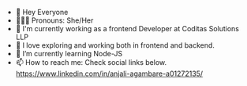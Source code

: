 - 👋 Hey Everyone
- 👩🏻‍💻 Pronouns: She/Her
- 💼 I'm currently working as a frontend Developer at Coditas Solutions LLP
- 🧭 I love exploring and working both in frontend and backend.
- 👀  I’m currently learning Node-JS
- 📫 How to reach me: Check social links below.
     https://www.linkedin.com/in/anjali-agambare-a01272135/

<!---
agambare-anjali/agambare-anjali is a ✨ special ✨ repository because its `README.md` (this file) appears on your GitHub profile.
You can click the Preview link to take a look at your changes.
--->
